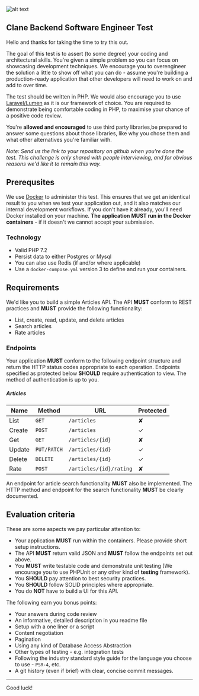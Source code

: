 ![alt text](https://avatars3.githubusercontent.com/u/17319994?s=200&v=4)
## Clane Backend Software Engineer Test

Hello and thanks for taking the time to try this out.

The goal of this test is to assert (to some degree) your coding and architectural skills. You're given a simple problem so you can focus on showcasing development techniques. We encourage you to overengineer the solution a little to show off what you can do - assume you're building a production-ready application that other developers will need to work on and add to over time.

The test should be written in PHP. We would also encourage you to use [Laravel/Lumen](https://lumen.laravel.com/) as it is our framework of choice. You are required to demonstrate being comfortable coding in PHP, to maximise your chance of a positive code review.

You're **allowed and encouraged** to use third party libraries,be prepared to answer some questions about those libraries, like why you chose them and what other alternatives you're familiar with.

_Note: Send us the link to your repository on github when you're done the test. This challenge is only shared with people interviewing, and for obvious reasons we'd like it to remain this way._

## Prerequsites

We use [Docker](https://www.docker.com/products/docker) to administer this test. This ensures that we get an identical result to you when we test your application out, and it also matches our internal development workflows. If you don't have it already, you'll need Docker installed on your machine. **The application MUST run in the Docker containers** - if it doesn't we cannot accept your submission.

### Technology

- Valid PHP 7.2
- Persist data to either Postgres or Mysql
- You can also use Redis (if and/or where applicable)
- Use a `docker-compose.yml` version 3 to  define and run your containers.

## Requirements

We'd like you to build a simple Articles API. The API **MUST** conform to REST practices and **MUST** provide the following functionality:

- List, create, read, update, and delete articles
- Search articles
- Rate articles

### Endpoints

Your application **MUST** conform to the following endpoint structure and return the HTTP status codes appropriate to each operation. Endpoints specified as protected below **SHOULD** require authentication to view. The method of authentication is up to you.

##### Articles

| Name   | Method      | URL                     | Protected |
| ---    | ---         | ---                     | ---       |
| List   | `GET`       | `/articles`             | ✘         |
| Create | `POST`      | `/articles`             | ✓         |
| Get    | `GET`       | `/articles/{id}`        | ✘         |
| Update | `PUT/PATCH` | `/articles/{id}`        | ✓         |
| Delete | `DELETE`    | `/articles/{id}`        | ✓         |
| Rate   | `POST`      | `/articles/{id}/rating` | ✘         |

An endpoint for article search functionality **MUST** also be implemented. The HTTP method and endpoint for the search functionality **MUST** be clearly documented.

## Evaluation criteria

These are some aspects we pay particular attention to:

- Your application **MUST** run within the containers. Please provide short setup instructions.
- The API **MUST** return valid JSON and **MUST** follow the endpoints set out above.
- You **MUST** write testable code and demonstrate unit testing (We encourage you to use PHPUnit or any other kind of **testing** framework).
- You **SHOULD** pay attention to best security practices.
- You **SHOULD** follow SOLID principles where appropriate.
- You do **NOT** have to build a UI for this API.

The following earn you bonus points:

- Your answers during code review
- An informative, detailed description in you readme file
- Setup with a one liner or a script
- Content negotiation
- Pagination
- Using any kind of Database Access Abstraction
- Other types of testing - e.g. integration tests
- Following the industry standard style guide for the language you choose to use - `PSR-4`, etc.
- A git history (even if brief) with clear, concise commit messages.

---

Good luck!
